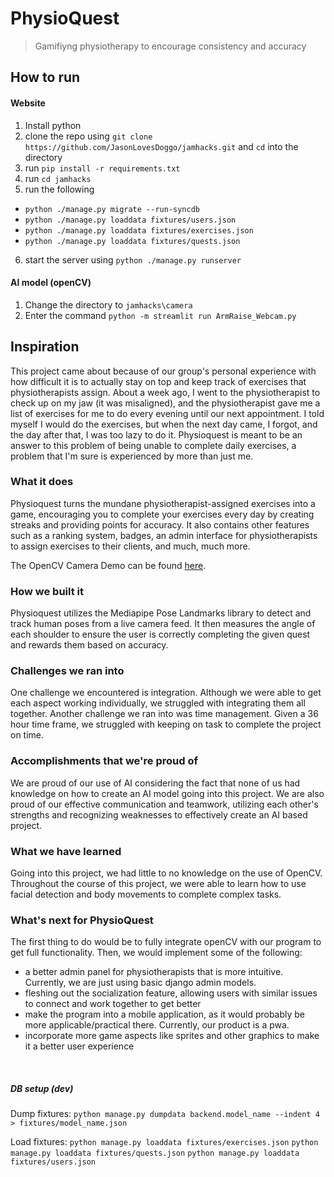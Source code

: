 # PhysioQuest
> Gamifiyng physiotherapy to encourage consistency and accuracy 

## How to run
#### Website
1. Install python
2. clone the repo using `git clone https://github.com/JasonLovesDoggo/jamhacks.git` and `cd` into the directory 
3. run `pip install -r requirements.txt`
4. run `cd jamhacks`
5. run the following 
  - `python ./manage.py migrate --run-syncdb`
  - `python ./manage.py loaddata fixtures/users.json`
  - `python ./manage.py loaddata fixtures/exercises.json`
  - `python ./manage.py loaddata fixtures/quests.json`
 6. start the server using `python ./manage.py runserver`

#### AI model (openCV)
1. Change the directory to `jamhacks\camera`
2. Enter the command `python -m streamlit run ArmRaise_Webcam.py`


## Inspiration
This project came about because of our group's personal experience with how difficult it is to actually stay on top and keep track of exercises that physiotherapists assign. About a week ago, I went to the physiotherapist to check up on my jaw (it was misaligned), and the physiotherapist gave me a list of exercises for me to do every evening until our next appointment. I told myself I would do the exercises, but when the next day came, I forgot, and the day after that, I was too lazy to do it. Physioquest is meant to be an answer to this problem of being unable to complete daily exercises, a problem that I'm sure is experienced by more than just me. 

### What it does
Physioquest turns the mundane physiotherapist-assigned exercises into a game, encouraging you to complete your exercises every day by creating streaks and providing points for accuracy. It also contains other features such as a ranking system, badges, an admin interface for physiotherapists to assign exercises to their clients, and much, much more.

The OpenCV Camera Demo can be found [here](https://youtu.be/K0PG3x9Bbh4).

### How we built it
Physioquest utilizes the Mediapipe Pose Landmarks library to detect and track human poses from a live camera feed. It then measures the angle of each shoulder to ensure the user is correctly completing the given quest and rewards them based on accuracy.

### Challenges we ran into
One challenge we encountered is integration. Although we were able to get each aspect working individually, we struggled with integrating them all together. Another challenge we ran into was time management. Given a 36 hour time frame, we struggled with keeping on task to complete the project on time.

### Accomplishments that we're proud of
We are proud of our use of AI considering the fact that none of us had knowledge on how to create an AI model going into this project. We are also proud of our effective communication and teamwork, utilizing each other's strengths and recognizing weaknesses to effectively create an AI based project.

### What we have learned
Going into this project, we had little to no knowledge on the use of OpenCV. Throughout the course of this project, we were able to learn how to use facial detection and body movements to complete complex tasks.

### What's next for PhysioQuest
The first thing to do would be to fully integrate openCV with our program to get full functionality. Then, we would implement some of the following:
- a better admin panel for physiotherapists that is more intuitive. Currently, we are just using basic django admin models. 
- fleshing out the socialization feature, allowing users with similar issues to connect and work together to get better
- make the program into a mobile application, as it would probably be more applicable/practical there. Currently, our product is a pwa. 
- incorporate more game aspects like sprites and other graphics to make it a better user experience




<br/>


##### DB setup (dev)


Dump fixtures: `python manage.py dumpdata backend.model_name --indent 4 > fixtures/model_name.json`

Load fixtures:
`python manage.py loaddata fixtures/exercises.json`
`python manage.py loaddata fixtures/quests.json`
`python manage.py loaddata fixtures/users.json`

